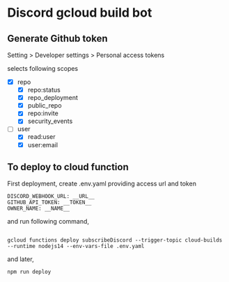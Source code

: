 
# Discord gcloud build bot

## Generate Github token
Setting > Developer settings > Personal access tokens

selects following scopes

- [x] repo
  - [x] repo:status
  - [x] repo_deployment
  - [x] public_repo
  - [x] repo:invite
  - [x] security_events
- [ ] user
  - [x] read:user
  - [x] user:email

## To deploy to cloud function

  

First deployment, create .env.yaml providing access url and token

```
DISCORD_WEBHOOK_URL: __URL__
GITHUB_API_TOKEN: __TOKEN__
OWNER_NAME: __NAME__
```

and run following command,  

```

gcloud functions deploy subscribeDiscord --trigger-topic cloud-builds --runtime nodejs14 --env-vars-file .env.yaml

```

and later,

```
npm run deploy
```